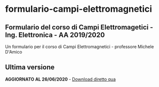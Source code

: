 # formulario-campi-elettromagnetici
## Formulario del corso di Campi Elettromagetici - Ing. Elettronica - AA 2019/2020
Un formulario per il corso di Campi Elettromagnetici - professore Michele D'Amico

## Ultima versione
**AGGIORNATO AL 26/06/2020** - [Download diretto qua](http://google.com)
